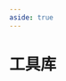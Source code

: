 ```yaml
---
aside: true 
---
```

# 工具库

<script setup>
import { NAV_DATA } from './data'
</script>
<style src="./index.scss"></style>

<MNavLinks v-for="{title, items} in NAV_DATA" :title="title" :items="items"/>
